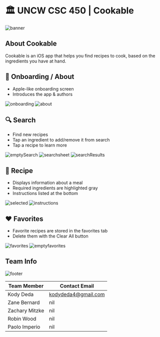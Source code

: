 # 🏛 UNCW CSC 450 | Cookable

![banner](https://user-images.githubusercontent.com/45678211/113753527-30c32900-96dc-11eb-8ca1-6db3d08f41ca.png)

## About Cookable

Cookable is an iOS app that helps you find recipes to cook, based on the ingredients you have at hand.


## 👏 Onboarding /  About

* Apple-like onboarding screen
* Introduces the app & authors

![onboarding](https://user-images.githubusercontent.com/45678211/113738845-41b86e00-96cd-11eb-875b-123b2ae83d1f.png)
![about](https://user-images.githubusercontent.com/45678211/113738847-41b86e00-96cd-11eb-9aa8-9d3ced13ad59.png)

## 🔍 Search

* Find new recipes
* Tap an ingredient to add/remove it from search
* Tap a recipe to learn more

![emptySearch](https://user-images.githubusercontent.com/45678211/113738848-41b86e00-96cd-11eb-918c-23aa1f6ec5c5.png)
![searchsheet](https://user-images.githubusercontent.com/45678211/113738850-42510480-96cd-11eb-9898-f5e2078a7813.png)
![searchResults](https://user-images.githubusercontent.com/45678211/113738856-42e99b00-96cd-11eb-886d-001b8d3d3a3f.png)

## 🥘 Recipe

* Displays information about a meal
* Required ingredients are highlighted gray
* Instructions listed at the bottom


![selected](https://user-images.githubusercontent.com/45678211/113738854-42510480-96cd-11eb-88fc-99d337c578c3.png)
![instructions](https://user-images.githubusercontent.com/45678211/113738857-42e99b00-96cd-11eb-88d9-1e8776fd195a.png)

## ♥️ Favorites

* Favorite recipes are stored in the favorites tab
* Delete them with the Clear All button

![favorites](https://user-images.githubusercontent.com/45678211/113738860-43823180-96cd-11eb-9677-ee3f250d21b6.png)
![emptyfavorites](https://user-images.githubusercontent.com/45678211/113738849-42510480-96cd-11eb-9e10-49969212fdf9.png)

## Team Info

![footer](https://user-images.githubusercontent.com/45678211/113754908-b7c4d100-96dd-11eb-813d-8fbebabe50da.png)


|Team Member    | Contact Email         |
| ------------- | ----------------------|
|Kody Deda      | kodydeda4@gmail.com   |
|Zane Bernard   | nil     |
|Zachary Mitzke | nil     |
|Robin Wood     | nil     |
|Paolo Imperio  | nil     |